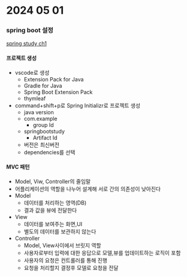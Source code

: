 # 2024 05 01

### spring boot 설정
[spring study ch1](/woowon/study_file/Spring_Boot/base.md)   

#### 프로젝트 생성
- vscode로 생성
    - Extension Pack for Java
    - Gradle for Java
    - Spring Boot Extension Pack
    - thymleaf
- command+shift+p로 Spring Initializr로 프로젝트 생성
    - java version
    - com.example
        - group Id
    - springbootstudy
        - Artifact Id
    - 버전은 최신버전
    - dependencies를 선택


#### MVC 패턴
- Model, Viw, Controller의 줄임말
- 어플리케이션의 역할을 나누어 설계해 서로 간의 의존성이 낮아진다
- Model
    - 데이터를 처리하는 영역(DB)
    - 결과 값을 뷰에 전달한다
- View
    - 데이터를 보여주는 화면,UI
    - 별도의 데이터를 보관하지 않는다
- Controller
    - Model, View사이에서 브릿지 역할
    - 사용자로부터 입력에 대한 응답으로 모델,뷰를 업데이트하는 로직이 포함
    - 사용자의 요청은 컨트롤러를 통해 진행
    - 요청을 처리할지 결정후 모델로 요청을 전달